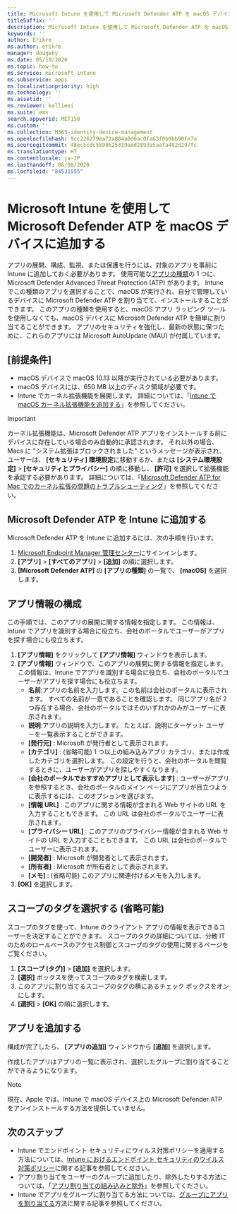 ```yaml
---
title: Microsoft Intune を使用して Microsoft Defender ATP を macOS デバイスに追加する
titleSuffix: ''
description: Microsoft Intune を使用して Microsoft Defender ATP を macOS デバイスに追加する方法について説明します。
keywords: ''
author: Erikre
ms.author: erikre
manager: dougeby
ms.date: 05/19/2020
ms.topic: how-to
ms.service: microsoft-intune
ms.subservice: apps
ms.localizationpriority: high
ms.technology: ''
ms.assetid: ''
ms.reviewer: kellieei
ms.suite: ems
search.appverid: MET150
ms.custom: ''
ms.collection: M365-identity-device-management
ms.openlocfilehash: 9cc226279ea72a804a0d6ac0fa63f0b9bb90fe7a
ms.sourcegitcommit: 48ec5cdc5898625319aed2893a5aafa402d297fc
ms.translationtype: HT
ms.contentlocale: ja-JP
ms.lasthandoff: 06/08/2020
ms.locfileid: "84531555"
---
```

# <a name="add-microsoft-defender-atp-to-macos-devices-using-microsoft-intune"></a>Microsoft Intune を使用して Microsoft Defender ATP を macOS デバイスに追加する

アプリの展開、構成、監視、または保護を行うには、対象のアプリを事前に Intune に追加しておく必要があります。 使用可能な[アプリの種類](apps-add.md#app-types-in-microsoft-intune)の 1 つに、Microsoft Defender Advanced Threat Protection (ATP) があります。 Intune でこの種類のアプリを選択することで、macOS が実行され、自分で管理しているデバイスに Microsoft Defender ATP を割り当てて、インストールすることができます。 このアプリの種類を使用すると、macOS アプリ ラッピング ツールを使用しなくても、macOS デバイスに Microsoft Defender ATP を簡単に割り当てることができます。 アプリのセキュリティを強化し、最新の状態に保つために、これらのアプリには Microsoft AutoUpdate (MAU) が付属しています。

## <a name="prerequisites"></a>[前提条件]
- macOS デバイスで macOS 10.13 以降が実行されている必要があります。
- macOS デバイスには、650 MB 以上のディスク領域が必要です。
- Intune でカーネル拡張機能を展開します。 詳細については、「[Intune で macOS カーネル拡張機能を追加する](../configuration/kernel-extensions-overview-macos.md)」を参照してください。

> [!IMPORTANT]
> カーネル拡張機能は、Microsoft Defender ATP アプリをインストールする前にデバイスに存在している場合のみ自動的に承認されます。 それ以外の場合、Macs に "システム拡張はブロックされました" というメッセージが表示され、ユーザーは、 **[セキュリティ] 環境設定**に移動するか、または **[システム環境設定]**  >  **[セキュリティとプライバシー]** の順に移動し、 **[許可]** を選択して拡張機能を承認する必要があります。 詳細については、「[Microsoft Defender ATP for Mac でのカーネル拡張の問題のトラブルシューティング](https://docs.microsoft.com/windows/security/threat-protection/microsoft-defender-atp/mac-support-kext)」を参照してください。

## <a name="add-microsoft-defender-atp-to-intune"></a>Microsoft Defender ATP を Intune に追加する
Microsoft Defender ATP を Intune に追加するには、次の手順を行います。

1. [Microsoft Endpoint Manager 管理センター](https://go.microsoft.com/fwlink/?linkid=2109431)にサインインします。
2. **[アプリ]**  >  **[すべてのアプリ]**  >  **[追加]** の順に選択します。
3. **[Microsoft Defender ATP]** の **[アプリの種類]** の一覧で、 **[macOS]** を選択します。

## <a name="configure-app-information"></a>アプリ情報の構成
この手順では、このアプリの展開に関する情報を指定します。 この情報は、Intune でアプリを識別する場合に役立ち、会社のポータルでユーザーがアプリを探す場合にも役立ちます。

1. **[アプリ情報]** をクリックして **[アプリ情報]** ウィンドウを表示します。
2. **[アプリ情報]** ウィンドウで、このアプリの展開に関する情報を指定します。 この情報は、Intune でアプリを識別する場合に役立ち、会社のポータルでユーザーがアプリを探す場合にも役立ちます。
    - **名前**:アプリの名前を入力します。この名前は会社のポータルに表示されます。 すべての名前が一意であることを確認します。 同じアプリ名が 2 つ存在する場合、会社のポータルではそのいずれかのみがユーザーに表示されます。
    - **説明**:アプリの説明を入力します。 たとえば、説明にターゲット ユーザーを一覧表示することができます。
    - **[発行元]** : Microsoft が発行者として表示されます。
    - **[カテゴリ]** : (省略可能) 1 つ以上の組み込みアプリ カテゴリ、または作成したカテゴリを選択します。 この設定を行うと、会社のポータルを閲覧するときに、ユーザーがアプリを探しやすくなります。
    - **[会社のポータルでおすすめアプリとして表示します]** : ユーザーがアプリを参照するとき、会社のポータルのメイン ページにアプリが目立つように表示するには、このオプションを選びます。
    - **[情報 URL]** : このアプリに関する情報が含まれる Web サイトの URL を入力することもできます。 この URL は会社のポータルでユーザーに表示されます。
    - **[プライバシー URL]** : このアプリのプライバシー情報が含まれる Web サイトの URL を入力することもできます。 この URL は会社のポータルでユーザーに表示されます。
    - **[開発者]** : Microsoft が開発者として表示されます。
    - **[所有者]** : Microsoft が所有者として表示されます。
    - **[メモ]** : (省略可能) このアプリに関連付けるメモを入力します。
3. **[OK]** を選択します。

## <a name="select-scope-tags-optional"></a>スコープのタグを選択する (省略可能)
スコープのタグを使って、Intune のクライアント アプリの情報を表示できるユーザーを決定することができます。 スコープのタグの詳細については、分散 IT のためのロールベースのアクセス制御とスコープのタグの使用に関するページをご覧ください。
1.    **[スコープ (タグ)]**  >  **[追加]** を選択します。
2.    **[選択]** ボックスを使ってスコープのタグを検索します。
3.    このアプリに割り当てるスコープのタグの横にあるチェック ボックスをオンにします。
4.    **[選択]**  >  **[OK]** の順に選択します。

## <a name="add-the-app"></a>アプリを追加する
構成が完了したら、 **[アプリの追加]** ウィンドウから **[追加]** を選択します。 

作成したアプリはアプリの一覧に表示され、選択したグループに割り当てることができるようになります。 

> [!NOTE]
> 現在、Apple では、Intune で macOS デバイス上の Microsoft Defender ATP をアンインストールする方法を提供していません。

## <a name="next-steps"></a>次のステップ
- Intune でエンドポイント セキュリティにウイルス対策ポリシーを適用する方法については、[Intune におけるエンドポイント セキュリティのウイルス対策ポリシー](../protect/endpoint-security-antivirus-policy.md)に関する記事を参照してください。 
- アプリ割り当てをユーザーのグループに追加したり、除外したりする方法については、「[アプリ割り当ての組み込みと除外](apps-inc-exl-assignments.md)」を参照してください。
- Intune でアプリをグループに割り当てる方法については、[グループにアプリを割り当てる](apps-deploy.md)方法に関する記事を参照してください。


